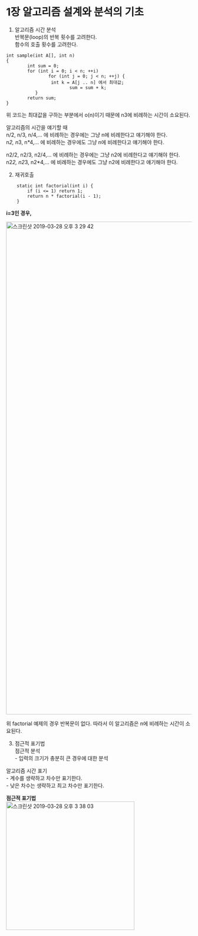 # 1장 알고리즘 설계와 분석의 기초  

1. 알고리즘 시간 분석   
반복문(loop)의 반복 횟수를 고려한다.   
함수의 호출 횟수를 고려한다.  

```
int sample(int A[], int n)
{
        int sum = 0;
        for (int i = 0; i < n; ++i)
                for (int j = 0; j < n; ++j) {
                 int k = A[j .. n] 에서 최대값;
                        sum = sum + k;
           }
        return sum;
}

```  
위 코드는 최대값을 구하는 부분에서 o(n)이기 때문에 n3에 비례하는 시간이 소요된다.  

알고리즘의 시간을 얘기할 때   
n/2, n/3, n/4,... 에 비례하는 경우에는 그냥 n에 비례한다고 얘기해야 한다.  
n*2, n*3, n*4,... 에 비례하는 경우에도 그냥 n에 비례한다고 얘기해야 한다.  

n2/2, n2/3, n2/4,... 에 비례하는 경우에는 그냥 n2에 비례한다고 얘기해야 한다.  
n2*2, n2*3, n2*4,... 에 비례하는 경우에도 그냥 n2에 비례한다고 얘기해야 한다.  



2. 재귀호출  
```
    static int factorial(int i) {
        if (i <= 1) return 1;
        return n * factorial(i - 1);
    }

```

**i=3인 경우,**

<img width="1335" alt="스크린샷 2019-03-28 오후 3 29 42" src="https://user-images.githubusercontent.com/33855307/55135216-61c40700-516e-11e9-978a-09bfd86c20a3.png">


위 factorial 예제의 경우 반복문이 없다. 따라서 이 알고리즘은 n에 비례하는 시간이 소요된다.  

3. 점근적 표기법   
점근적 분석  
        - 입력의 크기가 충분히 큰 경우에 대한 분석  <br />

알고리즘 시간 표기    
        - 계수를 생략하고 차수만 표기한다.   
        - 낮은 차수는 생략하고 최고 차수만 표기한다.   

**점근적 표기법**  
<img width="348" alt="스크린샷 2019-03-28 오후 3 38 03" src="https://user-images.githubusercontent.com/33855307/55135615-8a98cc00-516f-11e9-9524-5d7ac3325d90.png">
